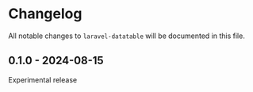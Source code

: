 # Changelog

All notable changes to `laravel-datatable` will be documented in this file.

## 0.1.0 - 2024-08-15

Experimental release
